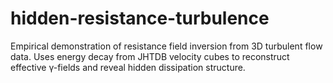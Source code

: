 # hidden-resistance-turbulence
Empirical demonstration of resistance field inversion from 3D turbulent flow data. Uses energy decay from JHTDB velocity cubes to reconstruct effective γ-fields and reveal hidden dissipation structure.
